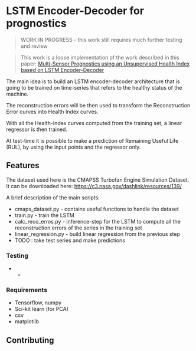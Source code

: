 # LSTM Encoder-Decoder for prognostics
> WORK IN PROGRESS - this work still requires much further testing and review

> This work is a loose implementation of the work described in this paper: [Multi-Sensor Prognostics using an Unsupervised Health Index based on LSTM Encoder-Decoder](https://arxiv.org/abs/1608.06154)

The main idea is to build an LSTM encoder-decoder architecture that is going to be trained on time-series 
that refers to the healthy status of the machine.

The reconstruction errors will be then used to transform the Reconstruction Error curves into Health Index curves.

With all the Health-Index curves computed from the training set, a linear regressor is then trained.

At test-time it is possible to make a prediction of Remaining Useful Life (RUL), by using the input points and the regressor only. 
## Features

The dataset used here is the CMAPSS Turbofan Engine Simulation Dataset. It can be downloaded here: https://c3.nasa.gov/dashlink/resources/139/

A brief description of the main scripts:

* cmaps_dataset.py - contains useful functions to handle the dataset
* train.py - train the LSTM
* calc_reco_erros.py - inference-step for the LSTM to compute all the reconstruction errors of the series in the training set
* linear_regression.py - build linear regression from the previous step
* TODO : take test series and make predictions


### Testing

- - 
### Requirements

* Tensorflow, numpy
* Sci-kit learn (for PCA)
* csv
* matplotlib


## Contributing

